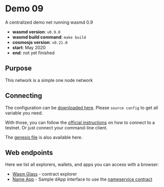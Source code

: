 # Demo 09

A centralized demo net running wasmd 0.9

- **wasmd version**: `v0.9.0`
- **wasmd build command**: `make build`
- **cosmosjs version**: `v0.21.0`
- **start**: May 2020
- **end**: not yet finished

## Purpose

This network is a simple one node network

## Connecting

The configuration can be [downloaded here](./config.env).
Please `source config` to get all variable you need.

With those, you can follow the
[official instructions](https://docs.cosmwasm.com/testnets/testnets.html)
 on how to connect to a testnet.
Or just connect your command-line client.

The [genesis file](./genesis.json) is also available here.

## Web endpoints

Here we list all explorers, wallets, and apps you can access with a browser:

* [Wasm Glass](https://demonet.wasm.glass) - contract explorer
* [Name App](https://cosmwasm.github.io/name-app/) - Sample dApp interface to use the 
  [nameservice contract](https://github.com/CosmWasm/cosmwasm-examples/tree/nameservice-0.5.2/nameservice) 
